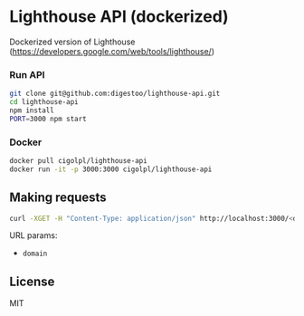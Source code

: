 # Lighthouse API (dockerized)

Dockerized version of Lighthouse (https://developers.google.com/web/tools/lighthouse/)

### Run API 

```bash
git clone git@github.com:digestoo/lighthouse-api.git
cd lighthouse-api
npm install
PORT=3000 npm start
```

### Docker

```bash
docker pull cigolpl/lighthouse-api
docker run -it -p 3000:3000 cigolpl/lighthouse-api
```

## Making requests

```bash
curl -XGET -H "Content-Type: application/json" http://localhost:3000/<domain>
```

URL params:

- `domain`

## License

MIT
